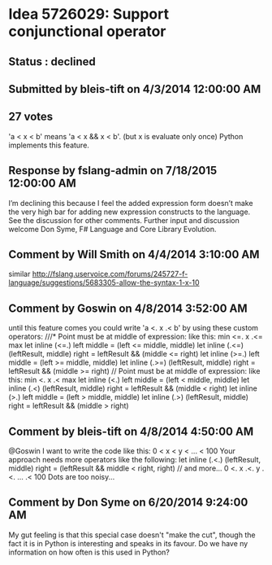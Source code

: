 # Idea 5726029: Support conjunctional operator #

## Status : declined

## Submitted by bleis-tift on 4/3/2014 12:00:00 AM

## 27 votes

'a < x < b' means 'a < x && x < b'. (but x is evaluate only once)
Python implements this feature.

## Response by fslang-admin on 7/18/2015 12:00:00 AM

I’m declining this because I feel the added expression form doesn’t make the very high bar for adding new expression constructs to the language. See the discussion for other comments.
Further input and discussion welcome
Don Syme, F# Language and Core Library Evolution.


## Comment by Will Smith on 4/4/2014 3:10:00 AM

similar http://fslang.uservoice.com/forums/245727-f-language/suggestions/5683305-allow-the-syntax-1-x-10

## Comment by Goswin on 4/8/2014 3:52:00 AM

until this feature comes you could write 'a <. x .< b' by using these custom operators:
///* Point must be at middle of expression: like this: min <=. x .<= max
let inline (<=.) left middle = (left <= middle, middle)
let inline (.<=) (leftResult, middle) right = leftResult && (middle <= right)
let inline (>=.) left middle = (left >= middle, middle)
let inline (.>=) (leftResult, middle) right = leftResult && (middle >= right)
// Point must be at middle of expression: like this: min <. x .< max
let inline (<.) left middle = (left < middle, middle)
let inline (.<) (leftResult, middle) right = leftResult && (middle < right)
let inline (>.) left middle = (left > middle, middle)
let inline (.>) (leftResult, middle) right = leftResult && (middle > right)

## Comment by bleis-tift on 4/8/2014 4:50:00 AM

@Goswin
I want to write the code like this:
0 < x < y < ... < 100
Your approach needs more operators like the following:
let inline (.<.) (leftResult, middle) right = (leftResult && middle < right, right)
// and more...
0 <. x .<. y .<. ... .< 100
Dots are too noisy...

## Comment by Don Syme on 6/20/2014 9:24:00 AM

My gut feeling is that this special case doesn't "make the cut", though the fact it is in Python is interesting and speaks in its favour.
Do we have ny information on how often is this used in Python?
